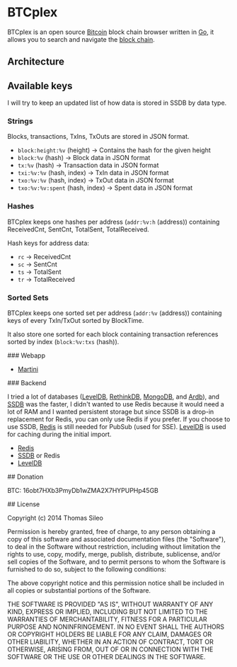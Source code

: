 # BTCplex

BTCplex is an open source [Bitcoin](http://bitcoin.org/) block chain browser written in [Go](http://golang.org/), it allows you to search and navigate the [block chain](https://en.bitcoin.it/wiki/Block_chain).

## Architecture

## Available keys

I will try to keep an updated list of how data is stored in SSDB by data type.

### Strings

Blocks, transactions, TxIns, TxOuts are stored in JSON format.

- ``block:height:%v`` (height) -> Contains the hash for the given height
- ``block:%v`` (hash) -> Block data in JSON format
- ``tx:%v`` (hash) -> Transaction data in JSON format
- ``txi:%v:%v`` (hash, index) -> TxIn data in JSON format
- ``txo:%v:%v`` (hash, index) -> TxOut data in JSON format
- ``txo:%v:%v:spent`` (hash, index) -> Spent data in JSON format


### Hashes

BTCplex keeps one hashes per address (``addr:%v:h`` (address)) containing ReceivedCnt, SentCnt, TotalSent, TotalReceived. 

Hash keys for address data:

- ``rc`` -> ReceivedCnt
- ``sc`` -> SentCnt
- ``ts`` -> TotalSent
- ``tr`` -> TotalReceived

### Sorted Sets

BTCplex keeps one sorted set per address (``addr:%v`` (address)) containing keys of every TxIn/TxOut sorted by BlockTime.

It also store one sorted for each block containing transaction references sorted by index (``block:%v:txs`` (hash)).

### Webapp

- [Martini](http://martini.codegangsta.io/)

### Backend

I tried a lot of databases ([LevelDB](https://code.google.com/p/leveldb/), [RethinkDB](http://rethinkdb.com/), [MongoDB](http://mongodb.org/), and [Ardb](https://github.com/yinqiwen/ardb)), and [SSDB](https://github.com/ideawu/ssdb) was the faster, I didn't wanted to use Redis because it would need a lot of RAM and I wanted persistent storage but since SSDB is a drop-in replacement for Redis, you can only use Redis if you prefer. If you choose to use SSDB, [Redis](http://redis.io/) is still needed for PubSub (used for SSE). [LevelDB](https://code.google.com/p/leveldb/) is used for caching during the initial import.

- [Redis](http://redis.io/)
- [SSDB](https://github.com/ideawu/ssdb) or Redis
- [LevelDB](https://code.google.com/p/leveldb/)

## Donation

BTC: 16obt7HXb3PmyDb1wZMA2X7HYPUPHp45GB

## License

Copyright (c) 2014 Thomas Sileo

Permission is hereby granted, free of charge, to any person obtaining a copy of this software and associated documentation files (the "Software"), to deal in the Software without restriction, including without limitation the rights to use, copy, modify, merge, publish, distribute, sublicense, and/or sell copies of the Software, and to permit persons to whom the Software is furnished to do so, subject to the following conditions:

The above copyright notice and this permission notice shall be included in all copies or substantial portions of the Software.

THE SOFTWARE IS PROVIDED "AS IS", WITHOUT WARRANTY OF ANY KIND, EXPRESS OR IMPLIED, INCLUDING BUT NOT LIMITED TO THE WARRANTIES OF MERCHANTABILITY, FITNESS FOR A PARTICULAR PURPOSE AND NONINFRINGEMENT. IN NO EVENT SHALL THE AUTHORS OR COPYRIGHT HOLDERS BE LIABLE FOR ANY CLAIM, DAMAGES OR OTHER LIABILITY, WHETHER IN AN ACTION OF CONTRACT, TORT OR OTHERWISE, ARISING FROM, OUT OF OR IN CONNECTION WITH THE SOFTWARE OR THE USE OR OTHER DEALINGS IN THE SOFTWARE.
